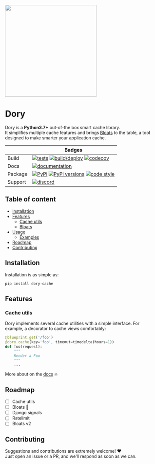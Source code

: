 <img src="https://user-images.githubusercontent.com/55748056/172958283-fa9b17c3-16a5-49e7-9a12-3d33dc5b6f6d.png" width="300">
    
Dory
====

Dory is a **Python3.7+** out-of-the box smart cache library.   
It simplifies multiple cache features and brings [Bloats](#Bloats) to the table, a tool designed to make smarter your application cache.

&nbsp; | Badges
--- | ---
Build | [![tests](https://github.com/sorenrife/dory/actions/workflows/test.yaml/badge.svg?branch=master&event=push)](https://github.com/sorenrife/dory/actions/workflows/test.yaml) [![build/deploy](https://github.com/sorenrife/dory/actions/workflows/deploy-prod.yaml/badge.svg)](https://github.com/sorenrife/dory/actions/workflows/deploy-prod.yaml) [![codecov](https://codecov.io/gh/sorenrife/dory/branch/master/graph/badge.svg?token=72DJGGO049)](https://codecov.io/gh/sorenrife/dory)
Docs | [![documentation](https://img.shields.io/badge/dory-docs-FF274D)](https://sorenrife.gitbook.io/dory/)
Package | [![PyPi](https://img.shields.io/pypi/v/dory-cache.svg)](https://pypi.python.org/pypi/dory-cache/) [![PyPi versions](https://img.shields.io/pypi/pyversions/dory-cache.svg)](https://pypi.python.org/pypi/dory-cache/) [![code style](https://img.shields.io/badge/code%20style-black-000000.svg)](https://github.com/psf/black)
Support | [![discord](https://img.shields.io/discord/923086216704974889?logo=discord)](https://discord.com/channels/923086216704974889/926482337858998292)

## Table of content

- [Installation](#Installation)
- [Features](#Features)
    - [Cache utils](#Cache-utils)
    - [Bloats](#Bloats)
- [Usage](#Usage)
    - [Examples](#Examples)
- [Roadmap](#Roadmap)
- [Contributing](#Contributing)

## Installation

Installation is as simple as:

```bash
pip install dory-cache
```

## Features

### Cache utils

Dory implements several cache utilities with a simple interface. For example, a decorator to cache views comfortably:

```python
@blueprint.get('/foo')
@dory.cache(key='foo', timeout=timedelta(hours=1))
def foo(request):
    """
    Render a Foo
    """
    ...

```

More about on the [docs](https://sorenrife.gitbook.io/dory/) 🔥

## Roadmap

- [ ] Cache utils
- [ ] Bloats 🐡
- [ ] Django signals
- [ ] Ratelimit
- [ ] Bloats v2

## Contributing

Suggestions and contributions are extremely welcome! ❤️  
Just open an issue or a PR, and we'll respond as soon as we can.
